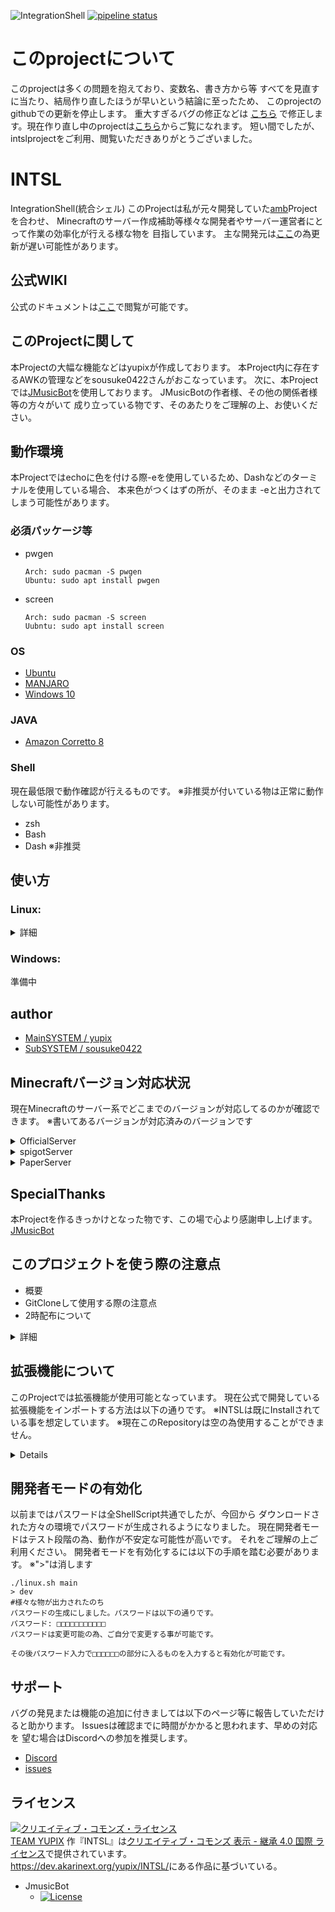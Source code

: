 ![IntegrationShell](https://repo.akarinext.org/pub/intsl/intsl.gif "Image")
[![pipeline status](https://dev.akarinext.org/yupix/INTSL/badges/master/pipeline.svg)](https://dev.akarinext.org/yupix/INTSL/-/commits/master)

# このprojectについて
このprojectは多くの問題を抱えており、変数名、書き方から等
すべてを見直すに当たり、結局作り直したほうが早いという結論に至ったため、
このprojectのgithubでの更新を停止します。
重大すぎるバグの修正などは [こちら](https://dev.akarinext.org/yupix/intsl)
で修正します。現在作り直し中のprojectは[こちら](https://dev.akarinext.org/yupix/intsl_v/)からご覧になれます。
短い間でしたが、intslprojectをご利用、閲覧いただきありがとうございました。

# INTSL
IntegrationShell(統合シェル)
このProjectは私が元々開発していた[amb](https://github.com/yupix/amb/)Projectを合わせ、
Minecraftのサーバー作成補助等様々な開発者やサーバー運営者にとって作業の効率化が行える様な物を
目指しています。
主な開発元は[ここ](https://dev.akarinext.org/yupix/INTSL)の為更新が遅い可能性があります。

## 公式WIKI
公式のドキュメントは[ここ](https://github.com/yupix/INTSL/wiki)で閲覧が可能です。

## このProjectに関して
本Projectの大幅な機能などはyupixが作成しております。
本Project内に存在するAWKの管理などをsousuke0422さんがおこなっています。
次に、本Projectでは[JMusicBot](https://github.com/jagrosh/MusicBot/releases)を使用しております。
JMusicBotの作者様、その他の関係者様等の方々がいて
成り立っている物です、そのあたりをご理解の上、お使いください。

## 動作環境
本Projectではechoに色を付ける際-eを使用しているため、Dashなどのターミナルを使用している場合、
本来色がつくはずの所が、そのまま -eと出力されてしまう可能性があります。

### 必須パッケージ等
- pwgen  
  ```
  Arch: sudo pacman -S pwgen  
  Ubuntu: sudo apt install pwgen  
- screen  
  ```
  Arch: sudo pacman -S screen  
  Uubntu: sudo apt install screen  
### OS
- [Ubuntu](https://www.ubuntulinux.jp/)  
- [MANJARO](https://manjaro.org/)  
- [Windows 10](https://www.microsoft.com/ja-jp/software-download/windows10)  

### JAVA
- [Amazon Corretto 8](https://docs.aws.amazon.com/ja_jp/corretto/latest/corretto-8-ug/downloads-list.html)

### Shell
現在最低限で動作確認が行えるものです。
※非推奨が付いている物は正常に動作しない可能性があります。
- zsh
- Bash
- Dash ※非推奨

## 使い方
### Linux:
<details>
<summary>詳細</summary>
このProjectではREADMEの上のほうにある
必須パッケージを必ず入れてください。

### このProjectをGitCloneする / 実行権限の付与
```
  #GitHub
  git clone git@github.com:yupix/INTSL.git
  #GitLab
  git clone git@dev.akarinext.org:yupix/INTSL.git

  #Cloneしたファイルに移動
  cd INTSL

  #実行権限の付与
  chmod +x linux.sh
```

### 動作をテストする
```
  #INTSLファイル内にいない場合は
  cd INTSL

  ./linux.sh
```
これでINTSLと大きく表示されれば正常です。
お疲れさまでした。
</details>


### Windows:
準備中

## author
- [MainSYSTEM / yupix](https://github.com/yupix/)
- [SubSYSTEM / sousuke0422](https://github.com/sousuke0422/)

## Minecraftバージョン対応状況
現在Minecraftのサーバー系でどこまでのバージョンが対応してるのかが確認できます。
※書いてあるバージョンが対応済みのバージョンです
<details>
<summary>OfficialServer</summary>


|   |   |   |   |
|---|---|---|---|
|1.2.5  |1.3.1  |1.3.2  |1.4.2  |
|1.4.4  |1.4.5  |1.4.6  |1.4.7  |
|1.5.1  |1.5.2  |1.6.1  |1.6.2  |
|1.6.4  |1.7.2  |1.7.5  |1.7.6  |
|1.7.7  |1.7.8  |1.7.9  |1.7.10  |
|1.8  |1.8.1  |1.8.2  |1.8.3  |
|1.8.4  |1.8.5  |1.8.6  |1.8.7  |
|1.8.8  |1.8.9  |1.9  |1.9.1  |
|1.9.2  |1.9.3  |1.9.4  |1.10  |
|1.10.1  |1.10.2  |1.11  |1.11.1  |
|1.11.2  |1.11.2  |1.12  |1.12.1  |
|1.12.2  |1.13  |1.13.1  |1.13.2 |
|1.14  |1.14.1  |1.14.2 |1.14.3  |
|1.14.4  |1.15 |1.15.1  |1.15.2  |
</details>
<details>
<summary>spigotServer</summary>
1.8以前のバージョンはBuildに必要なファイルをspigotがホストを
既に終了している為、Buildに失敗するため、対応する予定は現在ありません。

1.8
1.8.1
1.8.2
1.8.3
1.8.4
1.8.5
1.8.6
1.8.7
1.8.8
1.8.9
1.9
1.9.1
1.9.2
1.9.3
1.9.4
1.10
1.10.1
1.10.2
1.11
1.11.1
1.11.2
1.12
1.12.1
1.12.2
1.13
1.13.1
1.13.2
1.14
1.14.1
1.14.2
1.14.3
1.14.4
1.15
1.15.1
1.15.2
1.16
</details>
<details>
<summary>PaperServer</summary>
|   |   |   |   |
|---|---|---|---|
|1.7.10 |1.8.8  |1.9.4  |1.10.2  |
|1.11.2 |1.12.2  |1.13.2  |1.14.4  |
|1.15.2 |  |  |  |
対応済み
記載については後日
</details>

## SpecialThanks
本Projectを作るきっかけとなった物です、この場で心より感謝申し上げます。
[JMusicBot](https://github.com/jagrosh/MusicBot/releases)

## このプロジェクトを使う際の注意点
 - 概要
 - GitCloneして使用する際の注意点
 - 2時配布について
<details>
<summary>詳細</summary>

### 概要
まず最初に、このProjectを本番環境での使用は現在
推奨されません。理由としてはこのProjectは主に2人で
開発・テストが行われているため、見逃し等で重大なバグ等を
誤って最新バージョンでリリースしてしまう可能性があるためです。

### このProjectをGitCloneして使う際の注意点
このProjectは特定の行に文字を追加する処理等が多数存在し、
Releasesではなく、普通にGitCloneした場合その行がずれている事があります。
もし、ずれている物を使用すると99%の確率で動作がおかしくなる可能性があります。
そのため、開発者以外はReleasesからのダウンロードをお勧めします。

### ２時配布に関して
本Projectでは
その他、改造された物などは、yupixによって追加された機能以外が存在する可能性があるため、
今永久的なサポートを受けるには本Projectの2次配布をお控えください。ご協力お願いします
</details>

## 拡張機能について
このProjectでは拡張機能が使用可能となっています。
現在公式で開発している拡張機能をインポートする方法は以下の通りです。
※INTSLは既にInstallされている事を想定しています。
※現在このRepositoryは空の為使用することができません。
<details>

## 拡張機能をgitcloneする
```
git clone https://dev.akarinext.org/yupix/intsl-on-mindustry.git
```
## 中にあるmindustry.shをINTSLのlinux.shがある所までもっていく(ProjectRoot)

## 導入する為に以下の行を1行ずつ実行します。
※>は消してください
```
./linux.sh main
> extension
> import
> mindustry
```

## 使えるか確認する
```
./linux.sh main
> extension
> use
> mindustry
> start
```
</details>

## 開発者モードの有効化
以前まではパスワードは全ShellScript共通でしたが、今回から
ダウンロードされた方々の環境でパスワードが生成されるようになりました。
現在開発者モードはテスト段階の為、動作が不安定な可能性が高いです。
それをご理解の上ご利用ください。
開発者モードを有効化するには以下の手順を踏む必要があります。
※">"は消します
```
./linux.sh main
> dev
#様々な物が出力されたのち
パスワードの生成にしました。パスワードは以下の通りです。
パスワード: □□□□□□□□□□□
パスワードは変更可能の為、ご自分で変更する事が可能です。

その後パスワード入力で□□□□□□の部分に入るものを入力すると有効化が可能です。
```


## サポート
バグの発見または機能の追加に付きましては以下のページ等に報告していただけると助かります。
Issuesは確認までに時間がかかると思われます、早めの対応を
望む場合はDiscordへの参加を推奨します。
- [Discord](https://discord.gg/uDNyePY)
- [issues](https://github.com/yupix/amb/issues)

## ライセンス
<a rel="license" href="http://creativecommons.org/licenses/by-sa/4.0/"><img alt="クリエイティブ・コモンズ・ライセンス" style="border-width:0" src="https://i.creativecommons.org/l/by-sa/4.0/88x31.png" /></a><br /><a xmlns:cc="http://creativecommons.org/ns#" href="https://dev.akarinext.org/yupix/INTSL/-/blob/dev/credit.md" property="cc:attributionName" rel="cc:attributionURL">TEAM YUPIX</a> 作『<span xmlns:dct="http://purl.org/dc/terms/" href="http://purl.org/dc/dcmitype/Text" property="dct:title" rel="dct:type">INTSL</span>』は<a rel="license" href="http://creativecommons.org/licenses/by-sa/4.0/">クリエイティブ・コモンズ 表示 - 継承 4.0 国際 ライセンス</a>で提供されています。<br /><a xmlns:dct="http://purl.org/dc/terms/" href="https://dev.akarinext.org/yupix/INTSL/" rel="dct:source">https://dev.akarinext.org/yupix/INTSL/</a>にある作品に基づいている。

- JmusicBot
  - [![License](https://img.shields.io/badge/license-Apache%202-blue)](https://github.com/jagrosh/MusicBot/blob/master/LICENSE)

